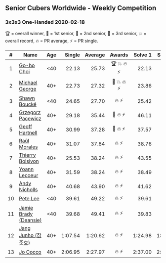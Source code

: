 ## Senior Cubers Worldwide - Weekly Competition
### 3x3x3 One-Handed 2020-02-18

🏆 = overall winner, 🥇 = 1st senior, 🥈 = 2nd senior, 🥉 = 3rd senior, 💥 = overall record, 🔥 = PR average, ⚡ = PR single.

| # | Name | Age | Single | Average | Awards | Solve 1 | Solve 2 | Solve 3 | Solve 4 | Solve 5 | Video |
| :--: | -- | :--: | --: | --: | :--: | --: | --: | --: | --: | --: | :-- |
| 1 | [Go-ho Choi](../../persons/go_ho_choi/333oh.md) | <40 | 22.13 | 25.73 | 🏆 💥 🔥 ⚡ | 22.13 | 22.77 | 35.44 | 24.99 | 29.43 | [Link](https://www.facebook.com/events/1618332754973681/permalink/1618631721610451/) |
| 2 | [Michael George](../../persons/michael_george/333oh.md) | 40+ | 22.73 | 27.32 | 🥇 💥 🔥 ⚡ | 23.86 | 22.73 | 32.86 | DNF | 25.24 | [Link](https://www.facebook.com/events/1618332754973681/permalink/1619575454849411/) |
| 3 | [Shawn Boucké](../../persons/shawn_boucke/333oh.md) | <40 | 24.65 | 27.70 | 🔥 ⚡ | 25.42 | 24.65 | 51.36 | 29.41 | 28.28 | [Link](https://www.facebook.com/events/1618332754973681/permalink/1621909717949318/) |
| 4 | [Grzegorz Pacewicz](../../persons/grzegorz_pacewicz/333oh.md) | 40+ | 29.18 | 35.44 | 🥈 🔥 ⚡ | 46.11 | 37.66 | 35.34 | 29.18 | 33.32 | |
| 5 | [Geoff Hartnell](../../persons/geoff_hartnell/333oh.md) | 40+ | 30.99 | 37.28 | 🥉 🔥 ⚡ | 37.57 | 41.41 | 30.99 | 38.21 | 36.06 | [Link](https://www.facebook.com/events/1618332754973681/permalink/1623480064458950/) |
| 6 | [Raúl Morales](../../persons/raul_morales/333oh.md) | 40+ | 31.07 | 37.84 | 🔥 ⚡ | 38.76 | 40.25 | 34.51 | DNF | 31.07 | |
| 7 | [Thierry Boisivon](../../persons/thierry_boisivon/333oh.md) | 40+ | 25.53 | 38.24 | 🔥 ⚡ | 43.55 | 36.61 | 34.56 | 25.53 | 53.96 | [Link](https://www.facebook.com/events/1618332754973681/permalink/1621555787984711/) |
| 8 | [Yoann Lecoeur](../../persons/yoann_lecoeur/333oh.md) | 40+ | 31.59 | 38.24 | 🔥 ⚡ | 38.49 | 36.34 | 31.59 | 54.73 | 39.89 | [Link](https://www.facebook.com/events/1618332754973681/permalink/1622459904560966/) |
| 9 | [Andy Nicholls](../../persons/andy_nicholls/333oh.md) | 40+ | 40.68 | 43.90 | 🔥 ⚡ | 41.62 | 40.68 | 45.75 | 1:25.06 | 44.33 | [Link](https://www.facebook.com/events/1618332754973681/permalink/1618697511603872/) |
| 10 | [Pete Lee](../../persons/pete_lee/333oh.md) | <40 | 39.61 | 49.22 | 🔥 ⚡ | 39.61 | 49.21 | 1:19.88 | 47.50 | 50.96 | [Link](https://www.facebook.com/events/1618332754973681/permalink/1622571537883136/) |
| 11 | [Jamie Brady (Deansie)](../../persons/jamie_brady/333oh.md) | <40 | 39.68 | 49.41 | 🔥 ⚡ | 39.83 | 39.68 | 1:02.85 | 56.49 | 51.90 | [Link](https://www.facebook.com/events/1618332754973681/permalink/1618918598248430/) |
| 12 | [Jang Junho (장준호)](../../persons/jang_junho/333oh.md) | 40+ | 1:07.54 | 1:20.62 | 🔥 ⚡ | 1:24.98 | 1:38.03 | 1:22.12 | 1:14.76 | 1:07.54 | [Link](https://www.facebook.com/events/1618332754973681/permalink/1623943337745956/) |
| 13 | [Jo Cocco](../../persons/jo_cocco/333oh.md) | 40+ | 2:06.95 | 2:27.97 | 🔥 ⚡ | 2:37.00 | 2:39.96 | 2:06.95 | DNS | DNS | [Link](https://www.facebook.com/events/1618332754973681/permalink/1624311164375840/) |

<!-- Global site tag (gtag.js) - Google Analytics -->
<script async src="https://www.googletagmanager.com/gtag/js?id=UA-86348435-3"></script>
<script>window.dataLayer = window.dataLayer || []; function gtag() {dataLayer.push(arguments);} gtag('js', new Date()); gtag('config', 'UA-86348435-3');</script>
